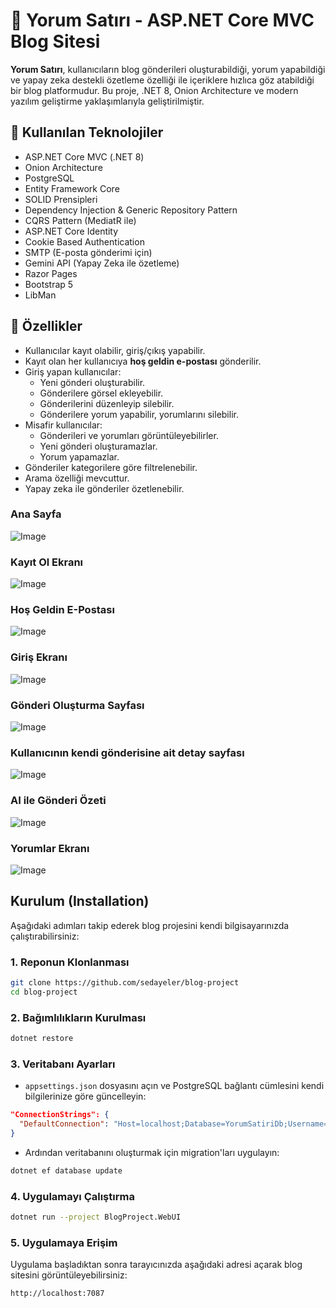 # 📝 Yorum Satırı - ASP.NET Core MVC Blog Sitesi

**Yorum Satırı**, kullanıcıların blog gönderileri oluşturabildiği, yorum yapabildiği ve yapay zeka destekli özetleme özelliği ile içeriklere hızlıca göz atabildiği bir blog platformudur. Bu proje, .NET 8, Onion Architecture ve modern yazılım geliştirme yaklaşımlarıyla geliştirilmiştir.

## 🚀 Kullanılan Teknolojiler

- ASP.NET Core MVC (.NET 8)
- Onion Architecture
- PostgreSQL
- Entity Framework Core
- SOLID Prensipleri
- Dependency Injection & Generic Repository Pattern
- CQRS Pattern (MediatR ile)
- ASP.NET Core Identity
- Cookie Based Authentication
- SMTP (E-posta gönderimi için)
- Gemini API (Yapay Zeka ile özetleme)
- Razor Pages
- Bootstrap 5
- LibMan 

## 🔑 Özellikler

- Kullanıcılar kayıt olabilir, giriş/çıkış yapabilir.
- Kayıt olan her kullanıcıya **hoş geldin e-postası** gönderilir.
- Giriş yapan kullanıcılar:
  - Yeni gönderi oluşturabilir.
  - Gönderilere görsel ekleyebilir.
  - Gönderilerini düzenleyip silebilir.  
  - Gönderilere yorum yapabilir, yorumlarını silebilir.
- Misafir kullanıcılar:
  - Gönderileri ve yorumları görüntüleyebilirler.
  - Yeni gönderi oluşturamazlar.
  - Yorum yapamazlar.
- Gönderiler kategorilere göre filtrelenebilir.
- Arama özelliği mevcuttur.
- Yapay zeka ile gönderiler özetlenebilir.

### Ana Sayfa
![Image](https://github.com/user-attachments/assets/52fcb771-1cac-461a-a64b-8eb69ab1eb0e)

### Kayıt Ol Ekranı
![Image](https://github.com/user-attachments/assets/11161460-6a5a-4993-850f-09bffa962d1d)

### Hoş Geldin E-Postası
![Image](https://github.com/user-attachments/assets/19df0848-e914-4372-a4cc-fcee4df8cdde)

### Giriş Ekranı
![Image](https://github.com/user-attachments/assets/d33aaa2e-82af-43c2-b47e-f11414915eba)

### Gönderi Oluşturma Sayfası
![Image](https://github.com/user-attachments/assets/5092fa57-f420-4a0d-a51d-69618fd81ea6)

### Kullanıcının kendi gönderisine ait detay sayfası
![Image](https://github.com/user-attachments/assets/056ce825-4c59-4a0e-bc72-73382e129d4f)

###  AI ile Gönderi Özeti
![Image](https://github.com/user-attachments/assets/e8eee134-dd9e-4c1e-ad28-a8747100c3aa)

###  Yorumlar Ekranı
![Image](https://github.com/user-attachments/assets/d1858cad-ced2-4ad0-8911-a453cd5e2386)

## Kurulum (Installation)

Aşağıdaki adımları takip ederek blog projesini kendi bilgisayarınızda çalıştırabilirsiniz:

### 1. Reponun Klonlanması

```bash
git clone https://github.com/sedayeler/blog-project
cd blog-project
```

### 2. Bağımlılıkların Kurulması

```bash
dotnet restore
```

### 3. Veritabanı Ayarları

- `appsettings.json` dosyasını açın ve PostgreSQL bağlantı cümlesini kendi bilgilerinize göre güncelleyin:

```json
"ConnectionStrings": {
  "DefaultConnection": "Host=localhost;Database=YorumSatiriDb;Username=postgres;Password=postgres"
}
```

- Ardından veritabanını oluşturmak için migration'ları uygulayın:

```bash
dotnet ef database update
```

### 4. Uygulamayı Çalıştırma

```bash
dotnet run --project BlogProject.WebUI
```

### 5. Uygulamaya Erişim

Uygulama başladıktan sonra tarayıcınızda aşağıdaki adresi açarak blog sitesini görüntüleyebilirsiniz:

```
http://localhost:7087
```






